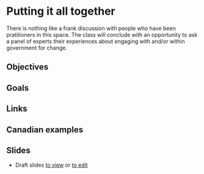 # Putting it all together

There is nothing like a frank discussion with people who have been pratitioners in this space. The class will conclude with an opportunity to ask a panel of experts their experiences about engaging with and/or within government for change. 

## Objectives

## Goals

## Links

## Canadian examples

## Slides
-  Draft slides [to view](http://ottawacivictech.ca/Digital-Government-Civic-Tech-Open-Curriculum/Putting-it-all-together/slides.html) or [to edit](https://github.com/YOWCT/Digital-Government-Civic-Tech-Open-Curriculum/blob/master/Putting-it-all-together/slides.md)
